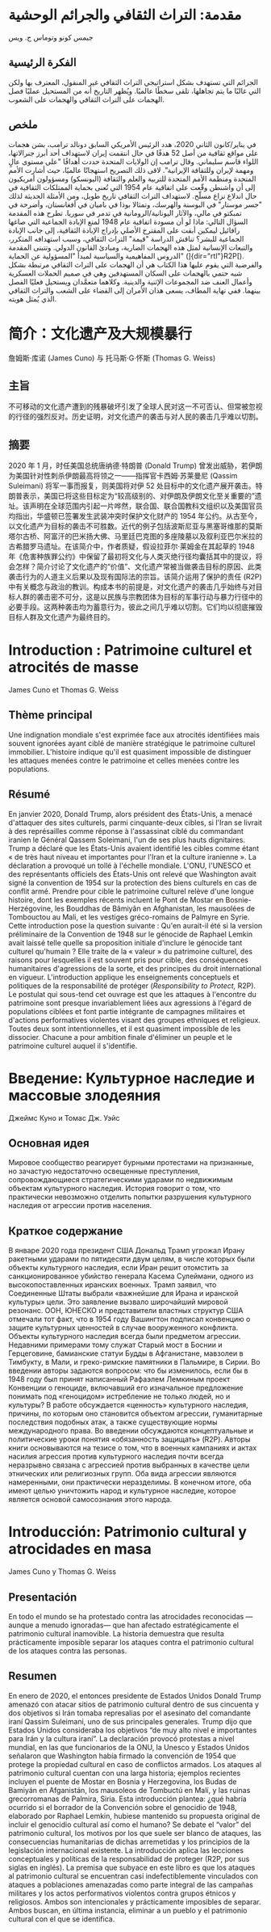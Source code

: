 # مقدمة: التراث الثقافي والجرائم الوحشية

جيمس كونو وتوماس ج. ويس

## الفكرة الرئيسية

الجرائم التي تستهدف بشكل استراتيجي التراث الثقافي غير المنقول، المعترف بها ولكن التي غالبًا ما يتم تجاهلها، تلقى سخطًا عالميًا. ويُظهر التاريخ أنه من المستحيل عمليًا فصل الهجمات على التراث الثقافي والهجمات على الشعوب.

## ملخص

في يناير/كانون الثاني 2020، هدد الرئيس الأمريكي السابق دونالد ترامب، بشن هجمات على مواقع ثقافية من أصل 52 هدفًا في حال انتقمت إيران لاستهداف أحد أبرز جنرالاتها، اللواء قاسم سليماني. وقال ترامب إن الولايات المتحدة حددت أهدافًا \"على مستوى عالٍ ومهمة لإيران وللثقافة الإيرانية\". لاقى ذلك التصريح استهجانًا عالميًا، حيث أشارت الأمم المتحدة ومنظمة الأمم المتحدة للتربية والعلم والثقافة (اليونسكو) ومسؤولون أمريكيون إلى أن واشنطن وقّعت على اتفاقية عام 1954 التي تُعنى بحماية الممتلكات الثقافية في حال اندلاع نزاع مسلّح. لاستهداف التراث الثقافي تاريخ طويل، ومن الأمثلة الحديثة لذلك \"جسر موستار\" في البوسنة والهرسك، وتمثالا بوذا في باميان في أفغانستان، وأضرحة في تمبكتو في مالي، والآثار اليونانية/الرومانية في تدمر في سوريا. تطرح هذه المقدمة السؤال التالي: ماذا لو أن مسودة اتفاقية عام 1948 لمنع الإبادة الجماعية التي صاغها رافائيل ليمكين أبقت على المقترح الأصلي بإدراج الإبادة الثقافية، إلى جانب الإبادة الجماعية للبشر؟ تناقش الدراسة \"قيمة\" التراث الثقافي، وسبب استهدافه المتكرر، والتبعات الإنسانية لمثل هذه الهجمات الضارية، ومبادئ القانون الدولي. وتتبنى المقدمة الدروس المفاهيمية والسياسية لمبدأ \"المسؤولية عن الحماية\" (]{dir=\"rtl\"}R2P[). والفرضية التي يقوم عليها هذا الكتاب هي أن الهجمات على التراث الثقافي مرتبطة بشكل شبه حتمي بالهجمات على السكان المستهدفين وهي في صميم الحملات العسكرية وأعمال العنف ضد المجموعات الإثنية والدينية. وكلاهما متعمَّدان ويستحيل فعليًا الفصل بينهما. ففي نهاية المطاف، يسعى هذان الأمران إلى القضاء على الشعب والتراث الثقافي الذي يُمثل هويته.

# 简介：文化遗产及大规模暴行

詹姆斯·库诺 (James Cuno) 与 托马斯·G·怀斯 (Thomas G. Weiss)

## 主旨

不可移动的文化遗产遭到的残暴破坏引发了全球人民对这一不可否认、但常被忽视的行径的强烈反对。历史证明，对文化遗产的袭击与对人民的袭击几乎难以切割。

## 摘要

2020 年 1 月，时任美国总统唐纳德·特朗普 (Donald Trump) 曾发出威胁，若伊朗为美国针对性刺杀伊朗最高将领之一——指挥官卡西姆·苏莱曼尼 (Qassim Suleimani) 将军一事而报复，则美国将对伊 52 处目标中的文化遗产展开袭击。特朗普表示，美国已将这些目标定为“较高级别的、对伊朗及伊朗文化至关重要的”遗址。该声明在全球范围内引起一片哗然，联合国、联合国教科文组织以及美国官员均指出，华盛顿已签署发生武装冲突时保护文化财产的 1954 年公约。从古至今，以文化遗产为目标的袭击不可胜数。近代的例子包括波斯尼亚与黑塞哥维那的莫斯塔尔古桥、阿富汗的巴米扬大佛、马里廷巴克图的多座陵墓以及叙利亚巴尔米拉的古希腊罗马遗址。在该简介中，作者质疑，假设拉菲尔·莱姆金在其起草的 1948 年《危害种族罪公约》中保留了最初将文化与人类灭绝行径均囊括其中的提议，将会怎样？简介讨论了文化遗产的“价值”、文化遗产常被当做袭击目标的原因、此类袭击行为的人道主义后果以及现有国际法的宗旨。该简介运用了保护的责任 (R2P) 中有关概念与政治的教训。构成本书的前提是，对文化遗产的袭击几乎始终与对目标人群的袭击密不可分，这是以民族与宗教团体为目标的军事行动与暴力行径中的必要手段。这两种袭击均为蓄意行为，彼此之间几乎难以切割。它们均以彻底摧毁目标人群及文化遗产为最终目的。

# Introduction : Patrimoine culturel et atrocités de masse

James Cuno et Thomas G. Weiss

## Thème principal

Une indignation mondiale s'est exprimée face aux atrocités identifiées mais souvent ignorées ayant ciblé de manière stratégique le patrimoine culturel immobilier. L'histoire indique qu'il est quasiment impossible de distinguer les attaques menées contre le patrimoine et celles menées contre les populations.

## Résumé

En janvier 2020, Donald Trump, alors président des États-Unis, a menacé d'attaquer des sites culturels, parmi cinquante-deux cibles, si l'Iran se livrait à des représailles comme réponse à l'assassinat ciblé du commandant iranien le Général Qassem Soleimani, l'un de ses plus hauts dignitaires. Trump a déclaré que les États-Unis avaient identifié les cibles comme étant « de très haut niveau et importantes pour l'Iran et la culture iranienne ». La déclaration a provoqué un tollé à l'échelle mondiale. L'ONU, l'UNESCO et des représentants officiels des États-Unis ont relevé que Washington avait signé la convention de 1954 sur la protection des biens culturels en cas de conflit armé. Prendre pour cible le patrimoine culturel relève d'une longue histoire, dont les exemples récents incluent le Pont de Mostar en Bosnie-Herzégovine, les Bouddhas de Bâmiyân en Afghanistan, les mausolées de Tombouctou au Mali, et les vestiges gréco-romains de Palmyre en Syrie. Cette introduction pose la question suivante : Qu'en aurait-il été si la version préliminaire de la Convention de 1948 sur le génocide de Raphael Lemkin avait laissé telle quelle sa proposition initiale d'inclure le génocide tant culturel qu'humain ? Elle traite de la « valeur » du patrimoine culturel, des raisons pour lesquelles il est souvent pris pour cible, des conséquences humanitaires d'agressions de la sorte, et des principes du droit international en vigueur. L'introduction applique les enseignements conceptuels et politiques de la responsabilité de protéger (*Responsibility to Protect,* R2P). Le postulat qui sous-tend cet ouvrage est que les attaques à l'encontre du patrimoine sont presque invariablement liées aux agressions à l'égard de populations ciblées et font partie intégrante de campagnes militaires et d'actions performatives violentes visant des groupes ethniques et religieux. Toutes deux sont intentionnelles, et il est quasiment impossible de les dissocier. Chacune a pour ambition finale d'éliminer un peuple et le patrimoine culturel auquel il s'identifie.

# Введение: Культурное наследие и массовые злодеяния

Джеймс Куно и Томас Дж. Уэйс

## Основная идея

Мировое сообщество реагирует бурными протестами на признанные, но зачастую недостаточно освещенные преступления, сопровождающиеся стратегическими ударами по недвижимым объектам культурного наследия. История говорит о том, что практически невозможно отделить попытки разрушения культурного наследия от агрессии против населения.

## Краткое содержание

В январе 2020 года президент США Дональд Трамп угрожал Ирану ракетными ударами по пятидесяти двум целям, в числе которых были объекты культурного наследия, если Иран решит отомстить за санкционированное убийство генерала Касема Сулеймани, одного из высокопоставленных иранских военных. Трамп заявил, что Соединенные Штаты выбрали «важнейшие для Ирана и иранской культуры» цели. Это заявление вызвало широчайший мировой резонанс. ООН, ЮНЕСКО и представители властных структур США отмечали тот факт, что в 1954 году Вашингтон подписал конвенцию о защите культурных ценностей в случае вооруженного конфликта. Объекты культурного наследия всегда были предметом агрессии. Недавними примерами тому служат Старый мост в Боснии и Герцеговине, бамианские статуи Будды в Афганистане, мавзолеи в Тимбукту, в Мали, и греко-римские памятники в Пальмире, в Сирии. Во введении авторы задаются вопросом: что бы изменилось, если бы в 1948 году был принят написанный Рафаэлем Лемкиным проект Конвенции о геноциде, включавший его изначальное предложение понимать под «геноцидом» истребление не только людей, но и культуры? В работе обсуждается «ценность» культурного наследия, причины, по которым оно становится объектом агрессии, гуманитарные последствия подобных атак, а также существующие нормы международного права. Во введении обсуждаются концептуальные и политические уроки понятия «обязанность защищать» (R2P). Авторы книги основываются на тезисе о том, что в военных кампаниях и актах насилия агрессия против культурного наследия почти всегда неразрывно связана с агрессией против выбранных в качестве цели этнических или религиозных групп. Оба вида агрессии являются намеренными, они практически неразделимы. В конечном итоге, оба имеют целью уничтожить народ и культурное наследие, которое является основой самосознания этого народа.

# Introducción: Patrimonio cultural y atrocidades en masa

James Cuno y Thomas G. Weiss

## Presentación

En todo el mundo se ha protestado contra las atrocidades reconocidas —aunque a menudo ignoradas— que han afectado estratégicamente el patrimonio cultural inamovible. La historia demuestra que resulta prácticamente imposible separar los ataques contra el patrimonio cultural de los ataques contra las personas.

## Resumen

En enero de 2020, el entonces presidente de Estados Unidos Donald Trump amenazó con atacar sitios de patrimonio cultural dentro de sus cincuenta y dos objetivos si Irán tomaba represalias por el asesinato del comandante iraní Qassim Suleimani, uno de sus principales generales. Trump dijo que Estados Unidos consideraba los objetivos “de muy alto nivel e importantes para Irán y la cultura iraní”. La declaración provocó protestas a nivel mundial, en las que funcionarios de la ONU, la Unesco y Estados Unidos señalaron que Washington había firmado la convención de 1954 que protege la propiedad cultural en caso de conflictos armados. Los ataques al patrimonio cultural cuentan con una larga historia; ejemplos recientes incluyen el puente de Mostar en Bosnia y Herzegovina, los Budas de Bamiyán en Afganistán, los mausoleos de Tombuctú en Malí, y las ruinas grecorromanas de Palmira, Siria. Esta introducción plantea: ¿qué habría ocurrido si el borrador de la Convención sobre el genocidio de 1948, elaborado por Raphael Lemkin, hubiese mantenido su propuesta original de incluir el genocidio cultural así como el humano? Se debate el “valor” del patrimonio cultural, los motivos por los que suele ser blanco de ataques, las consecuencias humanitarias de dichas arremetidas y los principios de la legislación internacional existente. La introducción aplica las lecciones conceptuales y políticas de la responsabilidad de proteger (R2P, por sus siglas en inglés). La premisa que subyace en este libro es que los ataques al patrimonio cultural se encuentran casi indefectiblemente vinculados con ataques a poblaciones amenazadas como parte integral de las campañas militares y los actos performativos violentos contra grupos étnicos y religiosos. Ambos son intencionales y prácticamente imposibles de separar. Ambos buscan, en última instancia, eliminar a un pueblo y el patrimonio cultural con el que se identifica.
